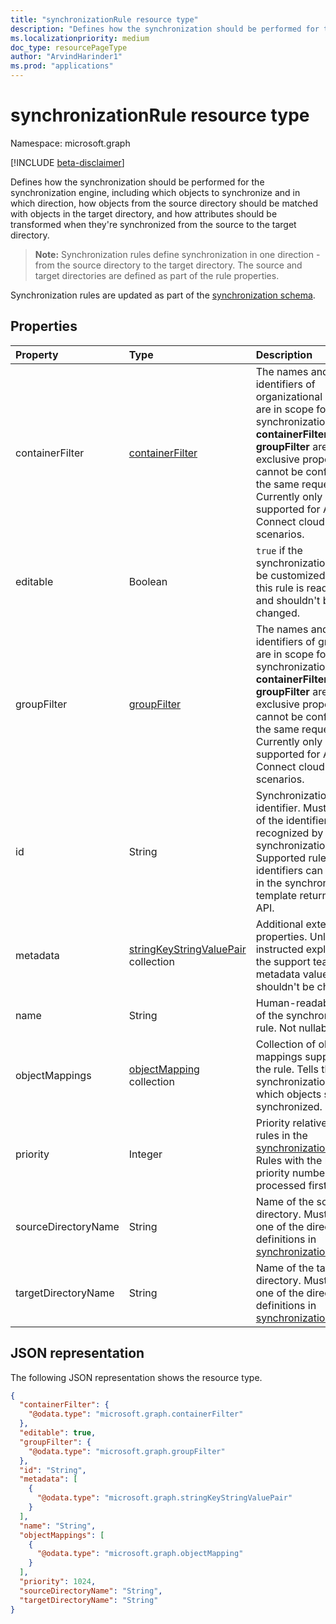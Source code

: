 ```yaml
---
title: "synchronizationRule resource type"
description: "Defines how the synchronization should be performed for the synchronization engine."
ms.localizationpriority: medium
doc_type: resourcePageType
author: "ArvindHarinder1"
ms.prod: "applications"
---
```


# synchronizationRule resource type

Namespace: microsoft.graph

[!INCLUDE [beta-disclaimer](../../includes/beta-disclaimer.md)]

Defines how the synchronization should be performed for the synchronization engine, including which objects to synchronize and in which direction, how objects from the source directory should be matched with objects in the target directory, and how attributes should be transformed when they're synchronized from the source to the target directory.

>**Note:** Synchronization rules define synchronization in one direction - from the source directory to the target directory. The source and target directories are defined as part of the rule properties.

Synchronization rules are updated as part of the [synchronization schema](synchronization-synchronizationschema.md).

## Properties

| Property      | Type      | Description    |
|:--------------|:----------|:---------------|
|containerFilter|[containerFilter](../resources/synchronization-containerfilter.md)|The names and identifiers of organizational units that are in scope for a synchronization rule. **containerFilter** and **groupFilter** are mutually exclusive properties that cannot be configured in the same request. Currently only supported for Azure AD Connect cloud sync scenarios.|
|editable       |Boolean    |`true` if the synchronization rule can be customized; `false` if this rule is read-only and shouldn't be changed.|
|groupFilter|[groupFilter](../resources/synchronization-groupfilter.md)|The names and identifiers of groups that are in scope for a synchronization rule. **containerFilter** and **groupFilter** are mutually exclusive properties that cannot be configured in the same request. Currently only supported for Azure AD Connect cloud sync scenarios.|
|id             |String     |Synchronization rule identifier. Must be one of the identifiers recognized by the synchronization engine. Supported rule identifiers can be found in the synchronization template returned by the API.|
|metadata       |[stringKeyStringValuePair](synchronization-stringkeystringvaluepair.md) collection |Additional extension properties. Unless instructed explicitly by the support team, metadata values shouldn't be changed.|
|name           |String     |Human-readable name of the synchronization rule. Not nullable.|
|objectMappings |[objectMapping](synchronization-objectmapping.md) collection    |Collection of object mappings supported by the rule. Tells the synchronization engine which objects should be synchronized.|
|priority       |Integer    |Priority relative to other rules in the [synchronizationSchema](synchronization-synchronizationschema.md). Rules with the lowest priority number will be processed first.|
|sourceDirectoryName       |String    |Name of the source directory. Must match one of the directory definitions in [synchronizationSchema](synchronization-synchronizationschema.md).|
|targetDirectoryName       |String    |Name of the target directory. Must match one of the directory definitions in [synchronizationSchema](synchronization-synchronizationschema.md).|

## JSON representation
The following JSON representation shows the resource type.

<!-- {
  "blockType": "resource",
  "optionalProperties": [

  ],
  "@odata.type": "microsoft.graph.synchronizationRule"
}-->

```json
{
  "containerFilter": {
    "@odata.type": "microsoft.graph.containerFilter"
  },
  "editable": true,
  "groupFilter": {
    "@odata.type": "microsoft.graph.groupFilter"
  },
  "id": "String",
  "metadata": [
    {
      "@odata.type": "microsoft.graph.stringKeyStringValuePair"
    }
  ],
  "name": "String",
  "objectMappings": [
    {
      "@odata.type": "microsoft.graph.objectMapping"
    }
  ],
  "priority": 1024,
  "sourceDirectoryName": "String",
  "targetDirectoryName": "String"
}
```

<!-- uuid: 8fcb5dbc-d5aa-4681-8e31-b001d5168d79
2015-10-25 14:57:30 UTC -->
<!--
{
  "type": "#page.annotation",
  "description": "synchronizationRule resource",
  "keywords": "",
  "section": "documentation",
  "tocPath": "",
  "suppressions": []
}
-->


